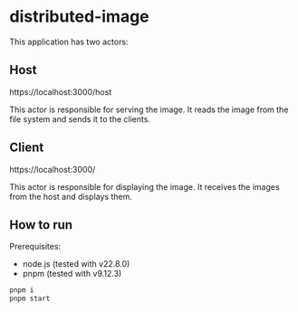 # distributed-image

This application has two actors:

## Host

https://localhost:3000/host

This actor is responsible for serving the image. It reads the image from the file system and sends it to the clients.

## Client

https://localhost:3000/

This actor is responsible for displaying the image. It receives the images from the host and displays them.

## How to run

Prerequisites:

-   node.js (tested with v22.8.0)
-   pnpm (tested with v9.12.3)

```bash
pnpm i
pnpm start
```
